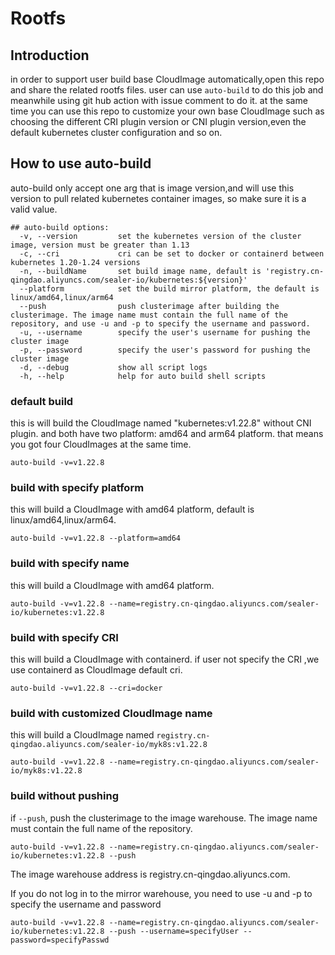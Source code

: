 # Rootfs

## Introduction

in order to support user build base CloudImage automatically,open this repo and share the related rootfs files. user can
use `auto-build` to do this job and meanwhile using git hub action with issue comment to do it. at the same time you can
use this repo to customize your own base CloudImage such as choosing the different CRI plugin version or CNI plugin
version,even the default kubernetes cluster configuration and so on.

## How to use auto-build

auto-build only accept one arg that is image version,and will use this version to pull related kubernetes container
images, so make sure it is a valid value.

```shell
## auto-build options:
  -v, --version         set the kubernetes version of the cluster image, version must be greater than 1.13
  -c, --cri             cri can be set to docker or containerd between kubernetes 1.20-1.24 versions
  -n, --buildName       set build image name, default is 'registry.cn-qingdao.aliyuncs.com/sealer-io/kubernetes:${version}'
  --platform            set the build mirror platform, the default is linux/amd64,linux/arm64
  --push                push clusterimage after building the clusterimage. The image name must contain the full name of the repository, and use -u and -p to specify the username and password.
  -u, --username        specify the user's username for pushing the cluster image
  -p, --password        specify the user's password for pushing the cluster image
  -d, --debug           show all script logs
  -h, --help            help for auto build shell scripts
```

### default build

this is will build the CloudImage named "kubernetes:v1.22.8" without CNI plugin. and both have two platform: amd64 and
arm64 platform. that means you got four CloudImages at the same time.

```shell
auto-build -v=v1.22.8
```

### build with specify platform

this will build a CloudImage with amd64 platform, default is linux/amd64,linux/arm64.

```shell
auto-build -v=v1.22.8 --platform=amd64
```

### build with specify name

this will build a CloudImage with amd64 platform.

```shell
auto-build -v=v1.22.8 --name=registry.cn-qingdao.aliyuncs.com/sealer-io/kubernetes:v1.22.8
```


### build with specify CRI

this will build a CloudImage with containerd. if user not specify the CRI ,we use containerd as CloudImage default cri.

```shell
auto-build -v=v1.22.8 --cri=docker
```

### build with customized CloudImage name

this will build a CloudImage named `registry.cn-qingdao.aliyuncs.com/sealer-io/myk8s:v1.22.8`

```shell
auto-build -v=v1.22.8 --name=registry.cn-qingdao.aliyuncs.com/sealer-io/myk8s:v1.22.8
```

### build without pushing

if `--push`, push the clusterimage to the image warehouse. The image name must contain the full name of the repository.

```shell
auto-build -v=v1.22.8 --name=registry.cn-qingdao.aliyuncs.com/sealer-io/kubernetes:v1.22.8 --push
```

The image warehouse address is registry.cn-qingdao.aliyuncs.com.

If you do not log in to the mirror warehouse, you need to use -u and -p to specify the username and password

```shell
auto-build -v=v1.22.8 --name=registry.cn-qingdao.aliyuncs.com/sealer-io/kubernetes:v1.22.8 --push --username=specifyUser --password=specifyPasswd
```
